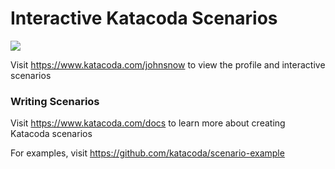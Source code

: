 # Interactive Katacoda Scenarios

[![](http://shields.katacoda.com/katacoda/johnsnow/count.svg)](https://www.katacoda.com/johnsnow "Get your profile on Katacoda.com")

Visit https://www.katacoda.com/johnsnow to view the profile and interactive scenarios

### Writing Scenarios
Visit https://www.katacoda.com/docs to learn more about creating Katacoda scenarios

For examples, visit https://github.com/katacoda/scenario-example
